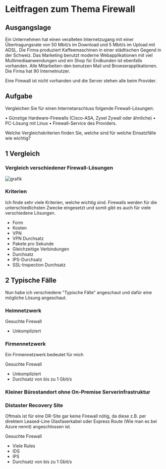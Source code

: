 # Leitfragen zum Thema Firewall

## **Ausgangslage**

Ein Unternehmen hat einen veralteten Internetzugang mit einer Übertragungsrate von 50 Mbit/s im Download und 5 Mbit/s im Upload mit ADSL. Die Firma produziert Kaffeemaschinen in einer städtischen Gegend in der Schweiz. Das Marketing benutzt moderne Webapplikationen mit viel Multimediaanwendungen und ein Shop für Endkunden ist ebenfalls vorhanden. Alle Mitarbeiten-den benutzen Mail und Browserapplikationen. Die Firma hat 90 Internetnutzer.

Eine Firewall ist nicht vorhanden und die Server stehen alle beim Provider.

## **Aufgabe**

Vergleichen Sie für einen Internetanschluss folgende Firewall-Lösungen:  

• Günstige Hardware-Firewalls (Cisco-ASA, Zyxel Zywall oder ähnliche) 
• PC-Lösung mit Linux 
• Firewall-Service des Providers. 

Welche Vergleichskriterien finden Sie, welche sind für welche Einsatzfälle wie wichtig? 


## **1 Vergleich**

### **Vergleich verschiedener Firewall-Lösungen**

![grafik](https://user-images.githubusercontent.com/62818267/135764327-db83e5b3-5ba0-44d6-b573-50f37db269c5.png)


### **Kriterien**
Ich finde sehr viele Kriterien, welche wichtig sind. Firewalls werden für die unterschiedlichsten Zwecke eingesetzt und somit gibt es auch für viele verschiedene Lösungen. 

- Form
- Kosten
- VPN
- VPN Durchsatz
- Pakete pro Sekunde
- Gleichzeitige Verbindungen
- Durchsatz
- IPS-Durchsatz
- SSL-Inspection Durchsatz


## **2 Typische Fälle**
Nun habe ich verschiedene "Typische Fälle" angeschaut und dafür eine mögliche Lösung angeschaut.

### **Heimnetzwerk**
Gesuchte Firewall
- Unkompliziert 


### **Firmennetzwerk**
Ein Firmennetzwerk bedeutet für mich 


Gesuchte Firewall
- Unkompliziert 
- Durchsatz von bis zu 1 Gbit/s

### **Kleiner Bürostandort ohne On-Premise Serverinfrastruktur**



### **Distaster Recovery Site**
Oftmals ist für eine DR-Site gar keine Firewall nötig, da diese z.B. per direktem Leased-Line Glasfaserkabel oder Express Route (Wie man es bei Azure nennt) angeschlossen ist. 



Gesuchte Firewall
- Viele Rules
- IDS 
- IPS 
- Durchsatz von bis zu 1 Gbit/s
